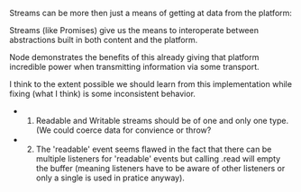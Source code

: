 Streams can be more then just a means of getting at data from the
platform:

<Example>

Streams (like Promises) give us the means to interoperate between
abstractions built in both content and the platform.

Node demonstrates the benefits of this already giving that platform
incredible power when transmitting information via some transport.

I think to the extent possible we should learn from this implementation
while fixing (what I think) is some inconsistent behavior.

  - 1. Readable and Writable streams should be of one and only one
    type. (We could coerce data for convience or throw?

  - 2. The 'readable' event seems flawed in the fact that there can be
    multiple listeners for 'readable' events but calling .read will
    empty the buffer (meaning listeners have to be aware of other
    listeners or only a single is used in pratice anyway).
